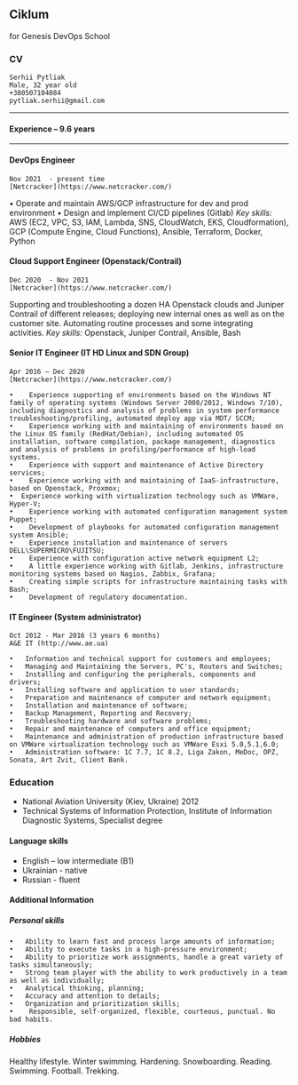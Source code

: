 ## Ciklum
for Genesis DevOps School 

### CV
```
Serhii Pytliak
Male, 32 year old
+380507104084
pytliak.serhii@gmail.com
```
____________
 #### Experience – 9.6 years 
____________ 

 #### DevOps Engineer 
``` 
Nov 2021  - present time
[Netcracker](https://www.netcracker.com/)
```
• Operate and maintain AWS/GCP infrastructure for dev and prod environment
• Design and implement CI/CD pipelines (Gitlab)
*Key skills:*  AWS (EC2, VPC, S3, IAM, Lambda, SNS, CloudWatch, EKS, Cloudformation), GCP (Compute Engine, Cloud Functions), Ansible, Terraform, Docker, Python

 #### Cloud Support Engineer (Openstack/Contrail)
``` 
Dec 2020  - Nov 2021 
[Netcracker](https://www.netcracker.com/)
```
  Supporting and troubleshooting a dozen HA Openstack clouds and Juniper Contrail of different releases; deploying new internal ones as well as on the customer site. Automating routine processes and some integrating activities.
*Key skills:* Openstack, Juniper Contrail, Ansible, Bash

 #### Senior IT Engineer (IT HD Linux and SDN Group)
```
Apr 2016 – Dec 2020  
[Netcracker](https://www.netcracker.com/)
```
```
•	 Experience supporting of environments based on the Windows NT family of operating systems (Windows Server 2008/2012, Windows 7/10), including diagnostics and analysis of problems in system performance troubleshooting/profiling, automated deploy app via MDT/ SCCM;
•	 Experience working with and maintaining of environments based on the Linux OS family (RedHat/Debian), including automated OS installation, software compilation, package management, diagnostics and analysis of problems in profiling/performance of high-load systems.
•	 Experience with support and maintenance of Active Directory services;
•	 Experience working with and maintaining of IaaS-infrastructure, based on Openstack, Proxmox;
•  Experience working with virtualization technology such as VMWare, Hyper-V;
•	 Experience working with automated configuration management system Puppet;
•	 Development of playbooks for automated configuration management system Ansible;
•	 Experience installation and maintenance of servers DELL\SUPERMICRO\FUJITSU;
•	 Experience with configuration active network equipment L2;
•	 A little experience working with Gitlab, Jenkins, infrastructure monitoring systems based on Nagios, Zabbix, Grafana;
•	 Creating simple scripts for infrastructure maintaining tasks with Bash;
•	 Development of regulatory documentation.
```

 #### IT Engineer (System administrator)
``` 
Oct 2012 - Mar 2016 (3 years 6 months)
A&E IT (http://www.ae.ua)
```
```
•	Information and technical support for customers and employees;
•	Managing and Maintaining the Servers, PC's, Routers and Switches;
•	Installing and configuring the peripherals, components and drivers;
•	Installing software and application to user standards;
•	Preparation and maintenance of computer and network equipment;
•	Installation and maintenance of software;
•	Backup Management, Reporting and Recovery;
•	Troubleshooting hardware and software problems;
•	Repair and maintenance of computers and office equipment;
•	Maintenance and administration of production infrastructure based on VMWare virtualization technology such as VMWare Esxi 5.0,5.1,6.0;
•	Administration software: 1С 7.7, 1С 8.2, Liga Zakon, MeDoc, OPZ, Sonata, Art Zvit, Client Bank.
```

 ###  Education  
* National Aviation University (Kiev, Ukraine)
2012 
* Technical Systems of Information Protection, Institute of Information Diagnostic Systems, Specialist degree

 ####  Language skills
* English – low intermediate (B1)
* Ukrainian - native
* Russian - fluent 

 ####  Additional Information

 ##### Personal skills
```
•	Ability to learn fast and process large amounts of information;
•	Ability to execute tasks in a high-pressure environment; 
•	Ability to prioritize work assignments, handle a great variety of tasks simultaneously;
•	Strong team player with the ability to work productively in a team as well as individually; 
•	Analytical thinking, planning;
•	Accuracy and attention to details;  
•	Organization and prioritization skills; 
•	 Responsible, self-organized, flexible, courteous, punctual. No bad habits. 
```
##### Hobbies
Healthy lifestyle. Winter swimming. Hardening. Snowboarding. Reading. Swimming. Football. Trekking.
